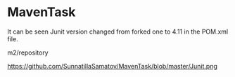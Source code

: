 # MavenTask

It can be seen  Junit version changed from forked one to 4.11 in the POM.xml file.


m2/repository

https://github.com/SunnatillaSamatov/MavenTask/blob/master/Junit.png
